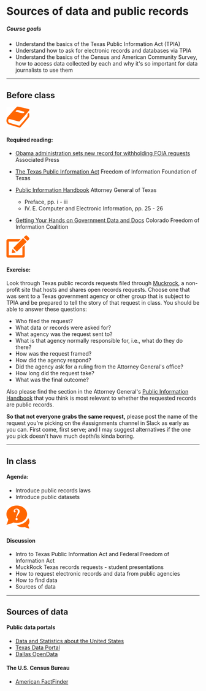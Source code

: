 # Sources of data and public records

##### Course goals
- Understand the basics of the Texas Public Information Act (TPIA)
- Understand how to ask for electronic records and databases via TPIA
- Understand the basics of the Census and American Community Survey, how to access data collected by each and why it's so important for data journalists to use them

---
## Before class

![](/assets/book.png)

#### Required reading:

- [Obama administration sets new record for withholding FOIA requests](http://www.pbs.org/newshour/rundown/obama-administration-sets-new-record-withholding-foia-requests/) Associated Press

- [The Texas Public Information Act](http://foift.org/resources/texas-public-information-act/) Freedom of Information Foundation of Texas
- [Public Information Handbook](https://www.texasattorneygeneral.gov/files/og/publicinfo_hb.pdf) Attorney General of Texas
  - Preface, pp. i - iii
  - IV. E. Computer and Electronic Information, pp. 25 - 26
- [Getting Your Hands on Government Data and Docs](http://s3.amazonaws.com/journalism-courses/JRN+3V50/docs/Getting+your+hands+on+government+data+and+docs.pdf) Colorado Freedom of Information Coalition

![](/assets/pencil.png)

#### Exercise:

Look through Texas public records requests filed through [Muckrock](https://www.muckrock.com/foi/list/?page=1&per_page=100&jurisdiction=109), a non-profit site that hosts and shares open records requests. Choose one that was sent to a Texas government agency or other group that is subject to TPIA and be prepared to tell the story of that request in class. You should be able to answer these questions:
- Who filed the request?
- What data or records were asked for?
- What agency was the request sent to?
- What is that agency normally responsible for, i.e., what do they do there?
- How was the request framed?
- How did the agency respond?
- Did the agency ask for a ruling from the Attorney General's office?
- How long did the request take?
- What was the final outcome?

Also please find the section in the Attorney General's [Public Information Handbook](https://www.texasattorneygeneral.gov/files/og/publicinfo_hb.pdf) that you think is most relevant to whether the requested records are public records.

**So that not everyone grabs the same request,** please post the name of the request you're picking on the #assignments channel in Slack as early as you can. First come, first serve; and I may suggest alternatives if the one you pick doesn't have much depth/is kinda boring.


---

## In class

#### Agenda:
- Introduce public records laws
- Introduce public datasets

![](/assets/discussion.png)

#### Discussion

- Intro to Texas Public Information Act and Federal Freedom of Information Act
- MuckRock Texas records requests - student presentations
- How to request electronic records and data from public agencies
- How to find data
- Sources of data

---
## Sources of data

#### Public data portals

- [Data and Statistics about the United States](https://www.usa.gov/statistics)
- [Texas Data Portal](https://data.texas.gov/)
- [Dallas OpenData](https://www.dallasopendata.com/)

#### The U.S. Census Bureau

- [American FactFinder](https://factfinder.census.gov/faces/nav/jsf/pages/guided_search.xhtml)